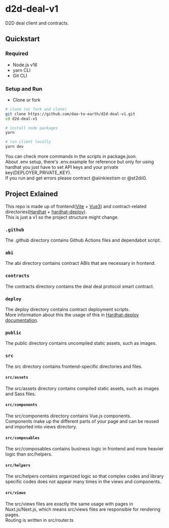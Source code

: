 # d2d-deal-v1
D2D deal client and contracts.

## Quickstart

### Required
* Node.js v16
* yarn CLI
* Git CLI

### Setup and Run
* Clone or fork
```bash
# clone (or fork and clone)
git clone https://github.com/dao-to-earth/d2d-deal-v1.git
cd d2d-deal-v1
```

```bash
# install node packages
yarn

```

```bash
# run client locally
yarn dev

```

You can check more commands in the scripts in package.json.<br />
About .env setup, there's .env.example for reference but only for using hardhat you just have to set API keys and your private key(DEPLOYER_PRIVATE_KEY).<br />
If you run and get errors please contract @aiinkiestism or @st2dii0.

## Project Exlained

This repo is made up of frontend([Vite](https://vitejs.dev/) + [Vue3](https://vuejs.org/)) and contract-related directories([Hardhat](https://hardhat.org/) + [hardhat-deploy](https://github.com/wighawag/hardhat-deploy)).<br />
This is just a v1 so the project structure might change.<br />

### `.github`

The .github directory contains Github Actions files and dependabot script.

### `abi`

The abi directory contains contract ABIs that are necessary in frontend.

### `contracts`

The contracts directory contains the deal deal protocol smart contract.

### `deploy`

The deploy directory contains contract deployment scripts.<br />More information about this the usage of this in [Hardhat-deploy documentation](https://github.com/wighawag/hardhat-deploy).

### `public`

The public directory contains uncompiled static assets, such as images.

### `src`

The src directory contains frontend-specific directories and files.

#### `src/assets`

The src/assets directory contains compiled static assets, such as images and Sass files.

#### `src/components`

The src/components directory contains Vue.js components.<br /> Components make up the different parts of your page and can be reused and imported into views directory.

#### `src/composables`

The src/composables contains business logic in frontend and more heavier logic than src/helpers.

#### `src/helpers`

The src/helpers contains organized logic so that complex codes and library specific codes does not appear many times in the views and components.

#### `src/views`

The src/views files are exactly the same usage with pages in Nuxt.js/Next.js, which means src/views files are responsible for rendering pages.<br />
Routing is written in src/router.ts
